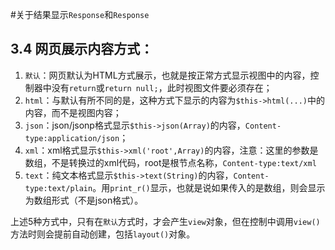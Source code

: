 #关于结果显示`Response`和`Response`


## 3.4 网页展示内容方式：
1. `默认`：网页默认为HTML方式展示，也就是按正常方式显示视图中的内容，控制器中没有`return`或`return null;`，此时视图文件要必须存在；
2. `html`：与默认有所不同的是，这种方式下显示的内容为`$this->html(...)`中的内容，而不是视图内容；
3. `json`：json/jsonp格式显示`$this->json(Array)`的内容，`Content-type:application/json`；
4. `xml`：xml格式显示`$this->xml('root',Array)`的内容，注意：这里的参数是数组，不是转换过的xml代码，root是根节点名称，`Content-type:text/xml`
5. `text`：纯文本格式显示`$this->text(String)`的内容，`Content-type:text/plain`。用`print_r()`显示，也就是说如果传入的是数组，则会显示为数组形式（不是json格式）。

上述5种方式中，只有在`默认`方式时，才会产生`view`对象，但在控制中调用`view()`方法时则会提前自动创建，包括`layout()`对象。


